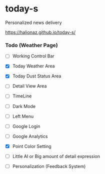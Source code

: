 # today-s
Personalized news delivery

https://halionaz.github.io/today-s/

### Todo (Weather Page)
- [ ] Working Control Bar
- [X] Today Weather Area
- [X] Today Dust Status Area
- [ ] Detail View Area
- [ ] TimeLine
- [ ] Dark Mode
- [ ] Left Menu
- [ ] Google Login
- [ ] Google Analytics
- [X] Point Color Setting
- [ ] Little AI or Big amount of detail expression
- [ ] Personalization (Feedback System)

